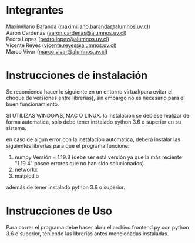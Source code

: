 # Integrantes

Maximiliano Baranda   (maximiliano.baranda@alumnos.uv.cl)  
Aaron Cardenas        (aaron.cardenas@alumnos.uv.cl)  
Pedro Lopez           (pedro.lopez@alumnos.uv.cl)  
Vicente Reyes         (vicente.reyes@alumnos.uv.cl)  
Marco Vivar           (marco.vivar@alumnos.uv.cl)  

# Instrucciones de instalación 

Se recomienda hacer lo siguiente en un entorno virtual(para evitar el choque de versiones entre librerias), sin embargo no es necesario para el buen funcionamiento.

SI UTILIZAS WINDOWS, MAC O LINUX.
la instalación se debiese realizar de forma automatica, solo debe tener instalado python 3.6 o superior en su sistema. 

en caso de algun error con la instalacion automatica, deberá instalar las siguientes librerías para que el programa funcione: 
1) numpy Versión =  1.19.3 (debe ser está versión ya que la más reciente "1.19.4" posee errores que no han sido solucionados)
2) networkx
3) matplotlib

además de tener instalado python 3.6 o superior. 
 
# Instrucciones de Uso 

Para correr el programa debe hacer abrir el archivo frontend.py con python 3.6 o superior, teniendo las librerías antes mencionadas instaladas.
